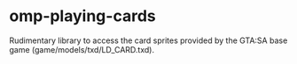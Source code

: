 # omp-playing-cards
Rudimentary library to access the card sprites provided by the GTA:SA base game (game/models/txd/LD_CARD.txd).

